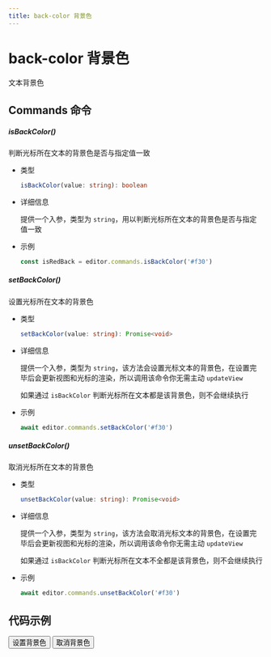```yaml
---
title: back-color 背景色
---
```


# back-color 背景色

文本背景色

## Commands 命令

##### isBackColor()

判断光标所在文本的背景色是否与指定值一致

- 类型

  ```ts
  isBackColor(value: string): boolean
  ```

- 详细信息

  提供一个入参，类型为 `string`，用以判断光标所在文本的背景色是否与指定值一致

- 示例

  ```ts
  const isRedBack = editor.commands.isBackColor('#f30')
  ```

##### setBackColor()

设置光标所在文本的背景色

- 类型

  ```ts
  setBackColor(value: string): Promise<void>
  ```

- 详细信息

  提供一个入参，类型为 `string`，该方法会设置光标文本的背景色，在设置完毕后会更新视图和光标的渲染，所以调用该命令你无需主动 `updateView`

  如果通过 `isBackColor` 判断光标所在文本都是该背景色，则不会继续执行

- 示例

  ```ts
  await editor.commands.setBackColor('#f30')
  ```

##### unsetBackColor()

取消光标所在文本的背景色

- 类型

  ```ts
  unsetBackColor(value: string): Promise<void>
  ```

- 详细信息

  提供一个入参，类型为 `string`，该方法会取消光标文本的背景色，在设置完毕后会更新视图和光标的渲染，所以调用该命令你无需主动 `updateView`

  如果通过 `isBackColor` 判断光标所在文本不全都是该背景色，则不会继续执行

- 示例

  ```ts
  await editor.commands.unsetBackColor('#f30')
  ```

## 代码示例

<div style="margin:0 0 10px 0">
  <button class="demo-button" @click="editor?.commands.setBackColor('red')">设置背景色</button>
  <button class="demo-button" @click="editor?.commands.unsetBackColor('red')">取消背景色</button>
</div>
<div ref="editorRef" style="width:100%;height:100px;"></div>

<script lang="ts" setup>
  import { useData } from 'vitepress'
  import { onMounted, watch, ref, onBeforeUnmount } from "vue"
  import { Editor } from "../../../lib/kaitify-core.es.js"

  const { isDark } = useData()
  const editorRef = ref<HtmlElement | undefined>()
  const editor = ref<Editor | undefined>()

  onMounted(async ()=>{
    editor.value = await Editor.configure({
      el: editorRef.value,
      value: '我是一段文本，我是一段文本，我是一段文本，我是一段文本，我是一段文本，我是一段文本，我是一段文本，我是一段文本',
      dark: isDark.value,
      placeholder:'请输入正文...'
    })
  })

  onBeforeUnmount(()=>{
    editor.value?.destroy()
  })

  watch(()=>isDark.value,newVal=>{
    if(editor.value){
        editor.value.setDark(isDark.value)
    }
  })
</script>
